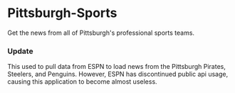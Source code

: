 # Pittsburgh-Sports
Get the news from all of Pittsburgh's professional sports teams. 

### Update
This used to pull data from ESPN to load news from the Pittsburgh Pirates,
Steelers, and Penguins. However, ESPN has discontinued public api usage, causing this application to become almost useless. 
